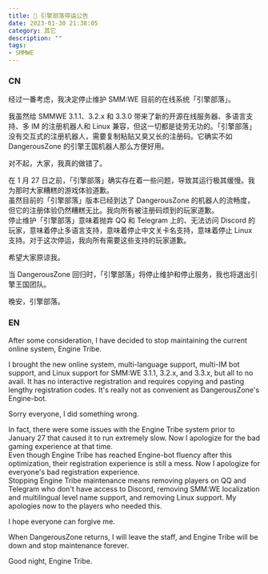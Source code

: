 ```yaml
---
title: 🏰 引擎部落停运公告
date: 2023-01-30 21:38:05
category: 其它
description: ""
tags:
- SMMWE
---
```


### CN

经过一番考虑，我决定停止维护 SMM:WE 目前的在线系统「引擎部落」。  

我虽然给 SMMWE 3.1.1、3.2.x 和 3.3.0 带来了新的开源在线服务器、多语言支持、多 IM 的注册机器人和 Linux 兼容，但这一切都是徒劳无功的。「引擎部落」没有交互式的注册机器人，需要复制粘贴又臭又长的注册码。它确实不如 DangerousZone 的引擎王国机器人那么方便好用。

对不起，大家，我真的做错了。

在 1 月 27 日之前，「引擎部落」确实存在着一些问题，导致其运行极其缓慢。我为那时大家糟糕的游戏体验道歉。  
虽然目前的「引擎部落」版本已经到达了 DangerousZone 的机器人的流畅度，但它的注册体验仍然糟糕无比。我向所有被注册码烦到的玩家道歉。  
停止维护「引擎部落」意味着抛弃 QQ 和 Telegram 上的、无法访问 Discord 的玩家，意味着停止多语言支持，意味着停止中文关卡名支持，意味着停止 Linux 支持。对于这次停运，我向所有需要这些支持的玩家道歉。

希望大家原谅我。

当 DangerousZone 回归时，「引擎部落」将停止维护和停止服务，我也将退出引擎王国团队。

晚安，引擎部落。

### EN

After some consideration, I have decided to stop maintaining the current online system, Engine Tribe.

I brought the new online system, multi-language support, multi-IM bot support, and Linux support for SMM:WE 3.1.1, 3.2.x, and 3.3.x, but all to no avail. It has no interactive registration and requires copying and pasting lengthy registration codes. It's really not as convenient as DangerousZone's Engine-bot.

Sorry everyone, I did something wrong.

In fact, there were some issues with the Engine Tribe system prior to January 27 that caused it to run extremely slow. Now I apologize for the bad gaming experience at that time.  
Even though Engine Tribe has reached Engine-bot fluency after this optimization, their registration experience is still a mess. Now I apologize for everyone's bad registration experience.  
Stopping Engine Tribe maintenance means removing players on QQ and Telegram who don't have access to Discord, removing SMM:WE localization and multilingual level name support, and removing Linux support. My apologies now to the players who needed this.  

I hope everyone can forgive me.

When DangerousZone returns, I will leave the staff, and Engine Tribe will be down and stop maintenance forever.

Good night, Engine Tribe.
